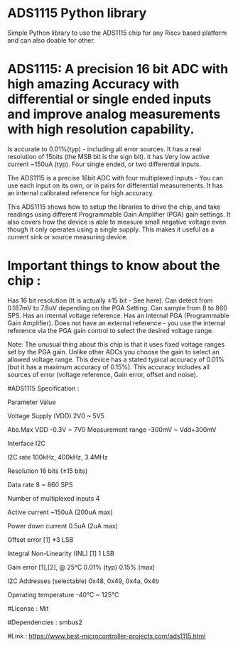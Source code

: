 # ADS1115 Python library

Simple Python library to use the ADS1115 chip for any Riscv based platform and can also doable for other.

# ADS1115: A precision 16 bit ADC with high amazing Accuracy with differential or single ended inputs and improve analog measurements with high resolution capability.

Is accurate to 0.01%(typ) - including all error sources.
It has a real resolution of 15bits (the MSB bit is the sign bit).
it has Very low active current ~150uA (typ).
Four single ended, or two differential inputs.

The ADS1115 is a precise 16bit ADC with four multiplexed inputs - You can use each input on its own, or in pairs for differential measurements.
It has an internal calibrated reference for high accuracy.

This ADS1115 shows how to setup the libraries to drive the chip, and take readings using different Programmable Gain Amplifier (PGA) gain settings.
It also covers how the device is able to measure small negative voltage even though it only operates using a single supply.
This makes it useful as a current sink or source measuring device.

# Important things to know about the chip :

Has 16 bit resolution (It is actually ±15 bit - See here).
Can detect from 0.187mV to 7.8uV depending on the PGA Setting.
Can sample from 8 to 860 SPS.
Has an internal voltage reference.
Has an internal PGA (Programmable Gain Amplifier).
Does not have an external reference - you use the internal reference via the PGA gain control to select the desired voltage range.

Note: The unusual thing about this chip is that it uses fixed voltage ranges set by the PGA gain.
Unlike other ADCs you choose the gain to select an allowed voltage range.
This device has a stated typical accuracy of 0.01% (but it has a maximum accuracy of 0.15%).
This accuracy includes all sources of error (voltage reference, Gain error, offset and noise).

#ADS1115 Specification :

Parameter                                        Value

Voltage Supply (VDD)                             2V0 ~ 5V5

Abs.Max VDD					                            -0.3V ~ 7V0
Measurement range				                        -300mV ~ Vdd+300mV

Interface					                              I2C

I2C rate					                             100kHz, 400kHz, 3.4MHz

Resolution					                           16 bits (±15 bits)

Data rate					                            8 ~ 860 SPS

Number of multiplexed inputs			            4

Active current					                     ~150uA (200uA max)

Power down current			                    	0.5uA (2uA max)

Offset error [1]				                      ±3 LSB

Integral Non-Linearity (INL) [1]	          	1 LSB

Gain error [1],[2], @ 25°C			            0.01% (typ) 0.15% (max)

I2C Addresses (selectable)			            0x48, 0x49, 0x4a, 0x4b

Operating temperature				                -40°C ~ 125°C

#License : Mit

#Dependencies : smbus2

#Link : https://www.best-microcontroller-projects.com/ads1115.html

